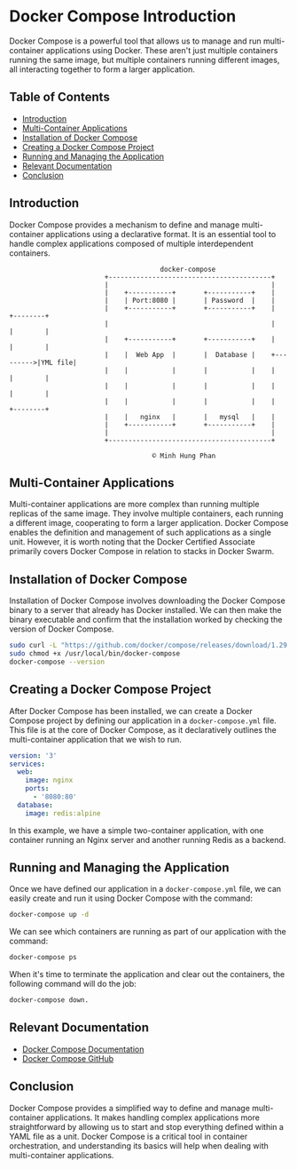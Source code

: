 # Docker Compose Introduction

Docker Compose is a powerful tool that allows us to manage and run multi-container applications using Docker. These aren't just multiple containers running the same image, but multiple containers running different images, all interacting together to form a larger application.

## Table of Contents

- [Introduction](#introduction)
- [Multi-Container Applications](#multi-container-applications)
- [Installation of Docker Compose](#installation-of-docker-compose)
- [Creating a Docker Compose Project](#creating-a-docker-compose-project)
- [Running and Managing the Application](#running-and-managing-the-application)
- [Relevant Documentation](#relevant-documentation)
- [Conclusion](#conclusion)

## Introduction

Docker Compose provides a mechanism to define and manage multi-container applications using a declarative format. It is an essential tool to handle complex applications composed of multiple interdependent containers.

```plaintext
                                      docker-compose                                   
                        +-----------------------------------------+                    
                        |                                         |                    
                        |    +-----------+       +-----------+    |                    
                        |    | Port:8080 |       | Password  |    |                    
                        |    +-----------+       +-----------+    |          +--------+
                        |                                         |          |        |
                        |    +-----------+       +-----------+    |          |        |
                        |    |  Web App  |       |  Database |    +--------->|YML file|
                        |    |           |       |           |    |          |        |
                        |    |           |       |           |    |          |        |
                        |    |           |       |           |    |          +--------+
                        |    |   nginx   |       |   mysql   |    |                    
                        |    +-----------+       +-----------+    |                    
                        |                                         |                    
                        +-----------------------------------------+                    

                                    © Minh Hung Phan
```

## Multi-Container Applications

Multi-container applications are more complex than running multiple replicas of the same image. They involve multiple containers, each running a different image, cooperating to form a larger application. Docker Compose enables the definition and management of such applications as a single unit. However, it is worth noting that the Docker Certified Associate primarily covers Docker Compose in relation to stacks in Docker Swarm.

## Installation of Docker Compose

Installation of Docker Compose involves downloading the Docker Compose binary to a server that already has Docker installed. We can then make the binary executable and confirm that the installation worked by checking the version of Docker Compose.

```bash
sudo curl -L "https://github.com/docker/compose/releases/download/1.29.2/docker-compose-$(uname -s)-$(uname -m)" -o /usr/local/bin/docker-compose
sudo chmod +x /usr/local/bin/docker-compose
docker-compose --version
```

## Creating a Docker Compose Project

After Docker Compose has been installed, we can create a Docker Compose project by defining our application in a `docker-compose.yml` file. This file is at the core of Docker Compose, as it declaratively outlines the multi-container application that we wish to run.

```yml
version: '3'
services:
  web:
    image: nginx
    ports:
      - '8080:80'
  database:
    image: redis:alpine
```

In this example, we have a simple two-container application, with one container running an Nginx server and another running Redis as a backend.

## Running and Managing the Application

Once we have defined our application in a `docker-compose.yml` file, we can easily create and run it using Docker Compose with the command:

```bash
docker-compose up -d 
```

We can see which containers are running as part of our application with the command:

```bash
docker-compose ps
```

When it's time to terminate the application and clear out the containers, the following command will do the job:

```bash
docker-compose down.
```

## Relevant Documentation

- [Docker Compose Documentation](https://docs.docker.com/compose/)
- [Docker Compose GitHub](https://github.com/docker/compose)

## Conclusion

Docker Compose provides a simplified way to define and manage multi-container applications. It makes handling complex applications more straightforward by allowing us to start and stop everything defined within a YAML file as a unit. Docker Compose is a critical tool in container orchestration, and understanding its basics will help when dealing with multi-container applications.
